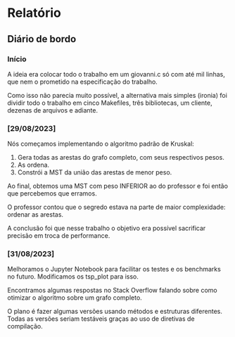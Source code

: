 # Relatório

## Diário de bordo

### Início

A ideia era colocar todo o trabalho em um giovanni.c só com até mil linhas, que nem o prometido na especificação do trabalho.

Como isso não parecia muito possível, a alternativa mais simples (ironia) foi dividir todo o trabalho em cinco Makefiles, três bibliotecas, um cliente, dezenas de arquivos e adiante.

### [29/08/2023]

Nós começamos implementando o algoritmo padrão de Kruskal:

1. Gera todas as arestas do grafo completo, com seus respectivos pesos.
2. As ordena.
3. Constrói a MST da união das arestas de menor peso.

Ao final, obtemos uma MST com peso INFERIOR ao do professor e foi então que percebemos que erramos.

O professor contou que o segredo estava na parte de maior complexidade: ordenar as arestas.

A conclusão foi que nesse trabalho o objetivo era possível sacrificar precisão em troca de performance.

### [31/08/2023]

Melhoramos o Jupyter Notebook para facilitar os testes e os benchmarks no futuro. Modificamos os tsp_plot para isso.

Encontramos algumas respostas no Stack Overflow falando sobre como otimizar o algoritmo sobre um grafo completo.

O plano é fazer algumas versões usando métodos e estruturas diferentes. Todas as versões seriam testáveis graças ao uso de diretivas de compilação.
